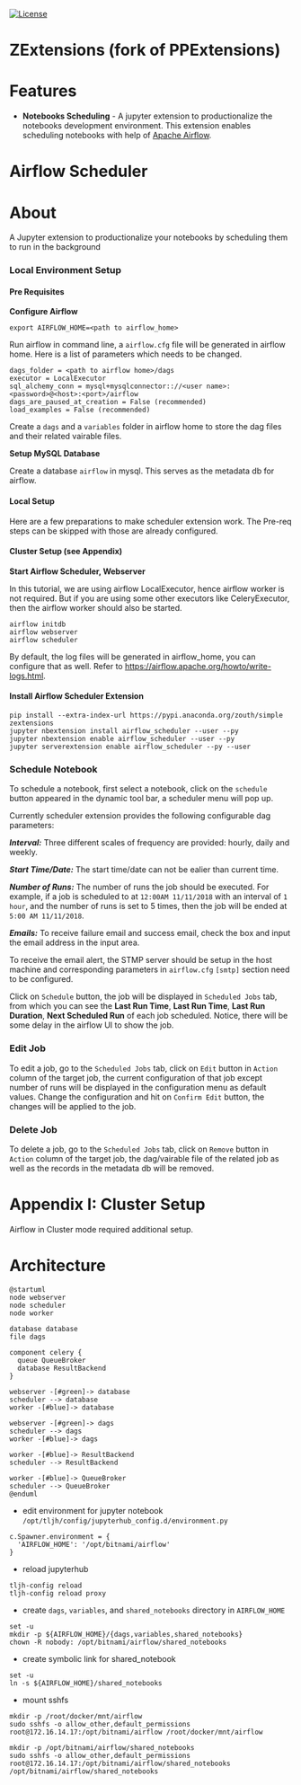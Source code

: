 [![License](https://img.shields.io/badge/License-BSD%203--Clause-blue.svg)](https://opensource.org/licenses/BSD-3-Clause)

# ZExtensions (fork of PPExtensions)


# Features

- **Notebooks Scheduling** - A jupyter extension to productionalize the notebooks development environment. This extension enables scheduling notebooks with help of [Apache Airflow](https://airflow.apache.org/).

# Airflow Scheduler 

# About
A Jupyter extension to productionalize your notebooks by scheduling them to run in the background

### Local Environment Setup

#### Pre Requisites

**Configure Airflow**
```
export AIRFLOW_HOME=<path to airflow_home>
```

Run airflow in command line, a `airflow.cfg` file will be generated in airflow home. Here is a list of parameters which needs to be changed.

```
dags_folder = <path to airflow home>/dags
executor = LocalExecutor
sql_alchemy_conn = mysql+mysqlconnector:://<user name>:<password>@<host>:<port>/airflow
dags_are_paused_at_creation = False (recommended)
load_examples = False (recommended)
```

Create a `dags` and a `variables` folder in airflow home to store the dag files and their related vairable files.

**Setup MySQL Database**

Create a database `airflow` in mysql. This serves as the metadata db for airflow.

#### Local Setup

Here are a few preparations to make scheduler extension work. The Pre-req steps can be skipped with those are already configured.

#### Cluster Setup (see Appendix)

**Start Airflow Scheduler, Webserver**

In this tutorial, we are using airflow LocalExecutor, hence airflow worker is not required. But if you are using some other executors like CeleryExecutor, then the airflow worker should also be started. 

```
airflow initdb
airflow webserver
airflow scheduler 
```

By default, the log files will be generated in airflow_home, you can configure that as well. Refer to https://airflow.apache.org/howto/write-logs.html.

#### Install Airflow Scheduler Extension

```
pip install --extra-index-url https://pypi.anaconda.org/zouth/simple zextensions
jupyter nbextension install airflow_scheduler --user --py 
jupyter nbextension enable airflow_scheduler --user --py
jupyter serverextension enable airflow_scheduler --py --user 
```


### Schedule Notebook

To schedule a notebook, first select a notebook, click on the `schedule` button appeared in the dynamic tool bar, a scheduler menu will pop up. 

Currently scheduler extension provides the following configurable dag parameters:

***Interval:*** Three different scales of frequency are provided: hourly, daily and weekly. 

***Start Time/Date:*** The start time/date can not be ealier than current time.  

***Number of Runs:*** The number of runs the job should be executed. For example, if a job is scheduled to at `12:00AM 11/11/2018` with an interval of `1 hour`, and the number of runs is set to 5 times, then the job will be ended at `5:00 AM 11/11/2018`. 

***Emails:*** To receive failure email and success email, check the box and input the email address in the input area. 

To receive the email alert, the STMP server should be setup in the host machine and corresponding parameters in `airflow.cfg`  `[smtp]` section need to be configured.

Click on `Schedule` button, the job will be displayed in `Scheduled Jobs` tab, from which you can see the **Last Run Time**, **Last Run Time**, **Last Run Duration**, **Next Scheduled Run** of each job scheduled. Notice, there will be some delay in the airflow UI to show the job.

### Edit Job

To edit a job, go to the `Scheduled Jobs` tab, click on `Edit` button in `Action` column of the target job, the current configuration of that job except number of runs will be displayed in the configuration menu as default values.  Change the configuration and hit on `Confirm Edit` button, the changes will be applied to the job.


### Delete Job

To delete a job, go to the `Scheduled Jobs` tab, click on `Remove` button in `Action` column of the target job, the dag/vairable file of the related job as well as the records in the metadata db will be removed. 



# Appendix I: Cluster Setup
Airflow in Cluster mode required additional setup.

# Architecture

```puml
@startuml
node webserver
node scheduler
node worker

database database
file dags

component celery {
  queue QueueBroker
  database ResultBackend
}

webserver -[#green]-> database
scheduler --> database
worker -[#blue]-> database

webserver -[#green]-> dags
scheduler --> dags
worker -[#blue]-> dags

worker -[#blue]-> ResultBackend
scheduler --> ResultBackend

worker -[#blue]-> QueueBroker
scheduler --> QueueBroker
@enduml
```

- edit environment for jupyter notebook `/opt/tljh/config/jupyterhub_config.d/environment.py`
```
c.Spawner.environment = {
  'AIRFLOW_HOME': '/opt/bitnami/airflow'
}
```

- reload jupyterhub 
```
tljh-config reload
tljh-config reload proxy
```

- create `dags`, `variables`, and `shared_notebooks` directory in `AIRFLOW_HOME`
```
set -u
mkdir -p ${AIRFLOW_HOME}/{dags,variables,shared_notebooks}
chown -R nobody: /opt/bitnami/airflow/shared_notebooks
```
- create symbolic link for shared_notebook
```
set -u
ln -s ${AIRFLOW_HOME}/shared_notebooks
```
- mount sshfs
```
mkdir -p /root/docker/mnt/airflow
sudo sshfs -o allow_other,default_permissions root@172.16.14.17:/opt/bitnami/airflow /root/docker/mnt/airflow

mkdir -p /opt/bitnami/airflow/shared_notebooks
sudo sshfs -o allow_other,default_permissions root@172.16.14.17:/opt/bitnami/airflow/shared_notebooks /opt/bitnami/airflow/shared_notebooks

